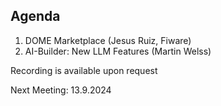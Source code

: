 ## Agenda ##

1. DOME Marketplace (Jesus Ruiz, Fiware)
2. AI-Builder: New LLM Features (Martin Welss)

Recording is available upon request

Next Meeting: 13.9.2024

